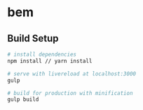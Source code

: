 # bem

## Build Setup

``` bash
# install dependencies
npm install // yarn install

# serve with livereload at localhost:3000
gulp

# build for production with minification
gulp build
